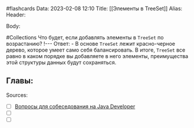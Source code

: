 #flashcards 
Data: 2023-02-08 12:10
Title: [[Элементы в TreeSet]]
Alias:
Header:





Body:



#Collections 
Что будет, если добавлять элементы в `TreeSet` по возрастанию?
!---
Ответ:
	- В основе `TreeSet` лежит красно-черное дерево, которое умеет само себя балансировать. В итоге, `TreeSet` все равно в каком порядке вы добавляете в него элементы, преимущества этой структуры данных будут сохраняться.
<!--SR:!2023-11-03,10,470-->




Главы:
-


Sources:
- [ ] [Вопросы для собеседования на Java Developer](https://github.com/enhorse/java-interview/blob/master/README.md#%D0%9E%D0%9E%D0%9F)
- [ ] []()
- [ ] []()

